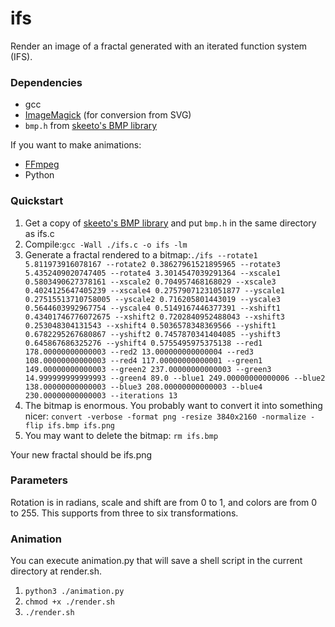 # ifs
Render an image of a fractal generated with an iterated function system (IFS).

### Dependencies
* gcc 
* [ImageMagick](http://www.imagemagick.org/script/index.php) (for conversion from SVG)
* `bmp.h` from [skeeto's BMP library](https://github.com/skeeto/bmp)

If you want to make animations:
* [FFmpeg](https://ffmpeg.org/) 
* Python 

### Quickstart

1. Get a copy of [skeeto's BMP library](https://github.com/skeeto/bmp) and put `bmp.h` in the same directory as ifs.c
2. Compile:`gcc -Wall ./ifs.c -o ifs -lm`
2. Generate a fractal rendered to a bitmap:`./ifs --rotate1 5.811973916078167 --rotate2 0.38627961521895965 --rotate3 5.4352409020747405 --rotate4 3.3014547039291364 --xscale1 0.5803490627378161 --xscale2 0.704957468168029 --xscale3 0.4024125647405239 --xscale4 0.27579071231051877 --yscale1 0.27515513710758005 --yscale2 0.716205801443019 --yscale3 0.5644603992967754 --yscale4 0.5149167446377391 --xshift1 0.43401746776072675 --xshift2 0.7202840952488043 --xshift3 0.253048304131543 --xshift4 0.5036578348369566 --yshift1 0.6782295267680867 --yshift2 0.7457870341404085 --yshift3 0.645867686325276 --yshift4 0.5755495975375138 --red1 178.00000000000003 --red2 13.000000000000004 --red3 108.00000000000003 --red4 117.00000000000001 --green1 149.00000000000003 --green2 237.00000000000003 --green3 14.999999999999993 --green4 89.0 --blue1 249.00000000000006 --blue2 138.00000000000003 --blue3 208.00000000000003 --blue4 230.00000000000003 --iterations 13` 
3. The bitmap is enormous.  You probably want to convert it into something nicer: `convert -verbose -format png -resize 3840x2160 -normalize -flip ifs.bmp ifs.png`
4. You may want to delete the bitmap: `rm ifs.bmp`

Your new fractal should be ifs.png

### Parameters
Rotation is in radians, scale and shift are from 0 to 1, and colors are from 0 to 255.  This supports from three to six transformations.

### Animation
You can execute animation.py that will save a shell script in the current directory at render.sh.  
1. `python3 ./animation.py`
2. `chmod +x ./render.sh`
3. `./render.sh`

